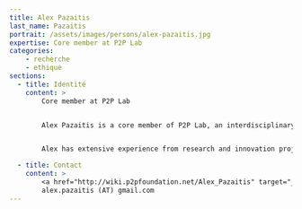 ```yaml
---
title: Alex Pazaitis
last_name: Pazaitis
portrait: /assets/images/persons/alex-pazaitis.jpg
expertise: Core member at P2P Lab
categories:
    - recherche
    - ethique
sections:
  - title: Identité
    content: >
        Core member at P2P Lab


        Alex Pazaitis is a core member of P2P Lab, an interdisciplinary research collective, spin-off of the Ragnar Nurkse Department of Innovation and Governance, Tallinn University of Technology and of the P2P Foundation. He holds a PhD in Technology Governance from the Ragnar Nurkse Department and is leading parts of the COSMOLOCALISM and CENTRINNO projects.


        Alex has extensive experience from research and innovation projects, as well as project management, and has worked as a consultant for private and public organizations. His research interests include technology governance; innovation policy; digital commons; open cooperativism and distributed ledger technologies.

  - title: Contact
    content: >
        <a href="http://wiki.p2pfoundation.net/Alex_Pazaitis" target="_blank" rel="noreferrer">Site</a> –
        alex.pazaitis (AT) gmail.com
---
```

